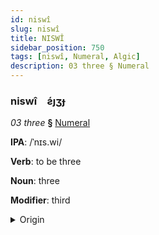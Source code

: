 ```yaml
---
id: niswî
slug: niswî
title: NISWÎ
sidebar_position: 750
tags: [niswî, Numeral, Algic]
description: 03 three § Numeral
---
```


### niswî&emsp;<span kind="abugida">ƨ́ȷʒɟ</span>

*03 three* **§** [Numeral](../../tags/Numeral)

**IPA**: /ˈnɪs.wi/

**Verb**: to be three

**Noun**: three

**Modifier**: third

<details>
    <summary>Origin</summary>
    Ojibwe niswi /ˈnɪsˌwɨ/<br/>
    <em>Algic Language Family</em>
</details>